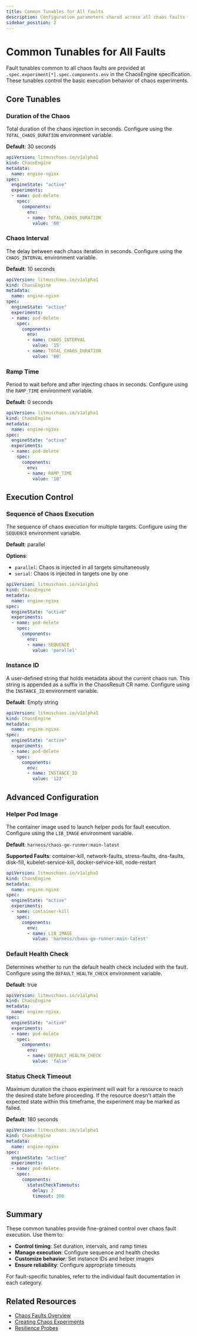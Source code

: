 ```yaml
---
title: Common Tunables for All Faults
description: Configuration parameters shared across all chaos faults
sidebar_position: 2
---
```


# Common Tunables for All Faults

Fault tunables common to all chaos faults are provided at `.spec.experiment[*].spec.components.env` in the ChaosEngine specification. These tunables control the basic execution behavior of chaos experiments.

## Core Tunables

### Duration of the Chaos

Total duration of the chaos injection in seconds. Configure using the `TOTAL_CHAOS_DURATION` environment variable.

**Default**: 30 seconds

```yaml
apiVersion: litmuschaos.io/v1alpha1
kind: ChaosEngine
metadata:
  name: engine-nginx
spec:
  engineState: "active"
  experiments:
  - name: pod-delete
    spec:
      components:
        env:
        - name: TOTAL_CHAOS_DURATION
          value: '60'
```

### Chaos Interval

The delay between each chaos iteration in seconds. Configure using the `CHAOS_INTERVAL` environment variable.

**Default**: 10 seconds

```yaml
apiVersion: litmuschaos.io/v1alpha1
kind: ChaosEngine
metadata:
  name: engine-nginx
spec:
  engineState: "active"
  experiments:
  - name: pod-delete
    spec:
      components:
        env:
        - name: CHAOS_INTERVAL
          value: '15'
        - name: TOTAL_CHAOS_DURATION
          value: '60'
```

### Ramp Time

Period to wait before and after injecting chaos in seconds. Configure using the `RAMP_TIME` environment variable.

**Default**: 0 seconds

```yaml
apiVersion: litmuschaos.io/v1alpha1
kind: ChaosEngine
metadata:
  name: engine-nginx
spec:
  engineState: "active"
  experiments:
  - name: pod-delete
    spec:
      components:
        env:
        - name: RAMP_TIME
          value: '10'
```

## Execution Control

### Sequence of Chaos Execution

The sequence of chaos execution for multiple targets. Configure using the `SEQUENCE` environment variable.

**Default**: parallel

**Options**:
- `parallel`: Chaos is injected in all targets simultaneously
- `serial`: Chaos is injected in targets one by one

```yaml
apiVersion: litmuschaos.io/v1alpha1
kind: ChaosEngine
metadata:
  name: engine-nginx
spec:
  engineState: "active"
  experiments:
  - name: pod-delete
    spec:
      components:
        env:
        - name: SEQUENCE
          value: 'parallel'
```

### Instance ID

A user-defined string that holds metadata about the current chaos run. This string is appended as a suffix in the ChaosResult CR name. Configure using the `INSTANCE_ID` environment variable.

**Default**: Empty string

```yaml
apiVersion: litmuschaos.io/v1alpha1
kind: ChaosEngine
metadata:
  name: engine-nginx
spec:
  engineState: "active"
  experiments:
  - name: pod-delete
    spec:
      components:
        env:
        - name: INSTANCE_ID
          value: '123'
```

## Advanced Configuration

### Helper Pod Image

The container image used to launch helper pods for fault execution. Configure using the `LIB_IMAGE` environment variable.

**Default**: `harness/chaos-go-runner:main-latest`

**Supported Faults**: container-kill, network-faults, stress-faults, dns-faults, disk-fill, kubelet-service-kill, docker-service-kill, node-restart

```yaml
apiVersion: litmuschaos.io/v1alpha1
kind: ChaosEngine
metadata:
  name: engine-nginx
spec:
  engineState: "active"
  experiments:
  - name: container-kill
    spec:
      components:
        env:
        - name: LIB_IMAGE
          value: 'harness/chaos-go-runner:main-latest'
```

### Default Health Check

Determines whether to run the default health check included with the fault. Configure using the `DEFAULT_HEALTH_CHECK` environment variable.

**Default**: true

```yaml
apiVersion: litmuschaos.io/v1alpha1
kind: ChaosEngine
metadata:
  name: engine-nginx
spec:
  engineState: "active"
  experiments:
  - name: pod-delete
    spec:
      components:
        env:
        - name: DEFAULT_HEALTH_CHECK
          value: 'false'
```

### Status Check Timeout

Maximum duration the chaos experiment will wait for a resource to reach the desired state before proceeding. If the resource doesn't attain the expected state within this timeframe, the experiment may be marked as failed.

**Default**: 180 seconds

```yaml
apiVersion: litmuschaos.io/v1alpha1
kind: ChaosEngine
metadata:
  name: engine-nginx
spec:
  engineState: "active"
  experiments:
  - name: pod-delete
    spec:
      components:
        statusCheckTimeouts:
          delay: 2
          timeout: 300
```

## Summary

These common tunables provide fine-grained control over chaos fault execution. Use them to:

- **Control timing**: Set duration, intervals, and ramp times
- **Manage execution**: Configure sequence and health checks
- **Customize behavior**: Set instance IDs and helper images
- **Ensure reliability**: Configure appropriate timeouts

For fault-specific tunables, refer to the individual fault documentation in each category.

## Related Resources

- [Chaos Faults Overview](./index)
- [Creating Chaos Experiments](../../guides/chaos-experiments/)
- [Resilience Probes](../../guides/probes/)
